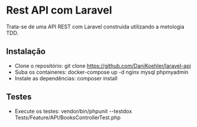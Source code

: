 # Rest API com Laravel

Trata-se de uma API REST com Laravel construida utilizando a metologia TDD.

## Instalação

- Clone o repositório: git clone https://github.com/DaniKoehler/laravel-api
- Suba os containeres: docker-compose up -d nginx mysql phpmyadmin
- Instale as dependências: composer install

## Testes

- Execute os testes: vendor/bin/phpunit --testdox Tests/Feature/API/BooksControllerTest.php
